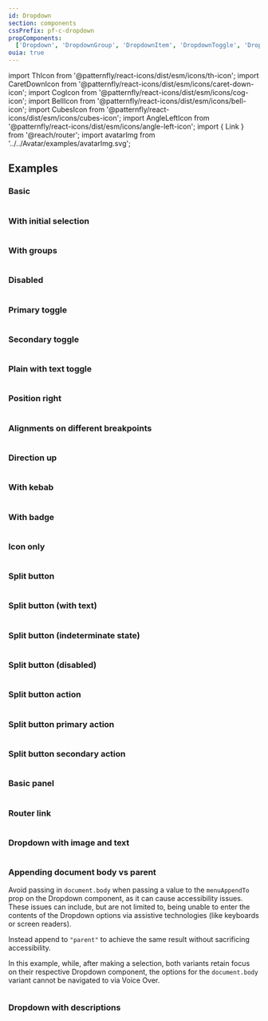 ```yaml
---
id: Dropdown
section: components
cssPrefix: pf-c-dropdown
propComponents:
  ['Dropdown', 'DropdownGroup', 'DropdownItem', 'DropdownToggle', 'DropdownToggleCheckbox', 'DropdownToggleAction', DropdownSeparator]
ouia: true
---
```


import ThIcon from '@patternfly/react-icons/dist/esm/icons/th-icon';
import CaretDownIcon from '@patternfly/react-icons/dist/esm/icons/caret-down-icon';
import CogIcon from '@patternfly/react-icons/dist/esm/icons/cog-icon';
import BellIcon from '@patternfly/react-icons/dist/esm/icons/bell-icon';
import CubesIcon from '@patternfly/react-icons/dist/esm/icons/cubes-icon';
import AngleLeftIcon from '@patternfly/react-icons/dist/esm/icons/angle-left-icon';
import { Link } from '@reach/router';
import avatarImg from '../../Avatar/examples/avatarImg.svg';

## Examples

### Basic

```ts file='./DropdownBasic.tsx'
```

### With initial selection

```ts file="./DropdownInitialSelection.tsx"
```

### With groups

```ts file="./DropdownGroups.tsx"
```

### Disabled

```ts file="./DropdownDisabled.tsx"
```

### Primary toggle

```ts file="./DropdownPrimaryToggle.tsx"
```

### Secondary toggle

```ts file="./DropdownSecondaryToggle.tsx"
```

### Plain with text toggle

```ts file="./DropdownPlainTextToggle.tsx"
```

### Position right

```ts file="./DropdownPositionRight.tsx"
```

### Alignments on different breakpoints

```ts file="./DropdownAlignmentOnBreakpoints.tsx"
```

### Direction up

```ts file="./DropdownDirectionUp.tsx"
```

### With kebab

```ts file="./DropdownKebab.tsx"
```

### With badge

```ts file="./DropdownBadge.tsx"
```

### Icon only

```ts file="./DropdownIconOnly.tsx"
```

### Split button

```ts file="./DropdownSplitButton.tsx"
```

### Split button (with text)

```ts file="./DropdownSplitButtonText.tsx"
```

### Split button (indeterminate state)

```ts file="./DropdownSplitButtonIndeterminate.tsx"
```

### Split button (disabled)

```ts file="./DropdownSplitButtonDisabled.tsx"
```

### Split button action

```ts file="./DropdownSplitButtonAction.tsx"
```

### Split button primary action

```ts file="./DropdownSplitButtonActionPrimary.tsx"
```

### Split button secondary action

```ts file="./DropdownSplitButtonActionSecondary.tsx"
```

### Basic panel

```ts file="./DropdownBasicPanel.tsx"
```

### Router link

```ts file="./DropdownRouterLink.tsx"
```

### Dropdown with image and text

```ts file="./DropdownImageAndText.tsx"
```

### Appending document body vs parent

Avoid passing in `document.body` when passing a value to the `menuAppendTo` prop on the Dropdown component, as it can cause accessibility issues. These issues can include, but are not limited to, being unable to enter the contents of the Dropdown options via assistive technologies (like keyboards or screen readers).

Instead append to `"parent"` to achieve the same result without sacrificing accessibility.

In this example, while, after making a selection, both variants retain focus on their respective Dropdown component, the options for the `document.body` variant cannot be navigated to via Voice Over.

```ts file="./DropdownAppendBodyVsParent.tsx"
```

### Dropdown with descriptions

```ts file="./DropdownDescriptions.tsx"
```
